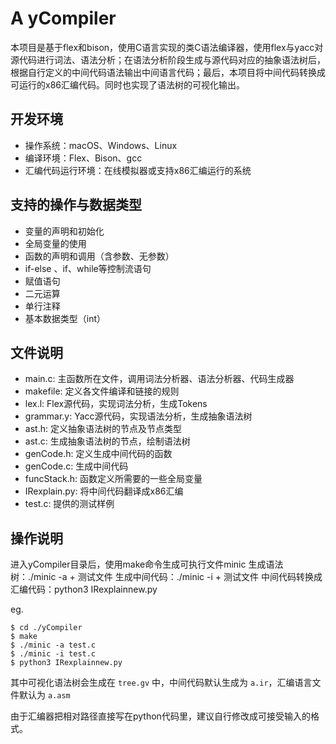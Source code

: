 # A yCompiler
本项⽬是基于flex和bison，使⽤C语言实现的类C语法编译器，使⽤flex与yacc对源代码进行词法、语法分析；在语法分析阶段生成与源代码对应的抽象语法树后，根据自行定义的中间代码语法输出中间语⾔代码；最后，本项⽬将中间代码转换成可运行的x86汇编代码。同时也实现了语法树的可视化输出。

## 开发环境
* 操作系统：macOS、Windows、Linux
* 编译环境：Flex、Bison、gcc
* 汇编代码运行环境：在线模拟器或支持x86汇编运行的系统

## 支持的操作与数据类型
* 变量的声明和初始化
* 全局变量的使用
* 函数的声明和调用（含参数、无参数）
* if-else 、if、while等控制流语句
* 赋值语句
* 二元运算
* 单行注释
* 基本数据类型（int）

## 文件说明
* main.c: 主函数所在文件，调⽤词法分析器、语法分析器、代码⽣成器
* makefile: 定义各文件编译和链接的规则
* lex.l: Flex源代码，实现词法分析，生成Tokens
* grammar.y: Yacc源代码，实现语法分析，生成抽象语法树
* ast.h: 定义抽象语法树的节点及节点类型
* ast.c: 生成抽象语法树的节点，绘制语法树
* genCode.h: 定义生成中间代码的函数
* genCode.c: 生成中间代码
* funcStack.h: 函数定义所需要的一些全局变量
* IRexplain.py: 将中间代码翻译成x86汇编
* test.c: 提供的测试样例

## 操作说明
进入yCompiler目录后，使用make命令生成可执行文件minic
生成语法树：./minic -a + 测试文件
生成中间代码：./minic -i + 测试文件
中间代码转换成汇编代码：python3 IRexplainnew.py

eg.
```shell
$ cd ./yCompiler
$ make
$ ./minic -a test.c
$ ./minic -i test.c
$ python3 IRexplainnew.py
```
其中可视化语法树会生成在 `tree.gv` 中，中间代码默认生成为 `a.ir`，汇编语言文件默认为 `a.asm`

由于汇编器把相对路径直接写在python代码里，建议自行修改成可接受输入的格式。